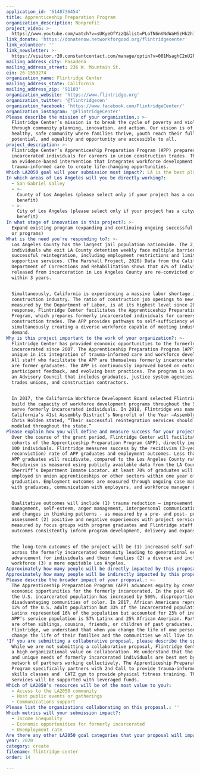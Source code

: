 ```yaml
---
application_id: '6148736454'
title: Apprenticeship Preparation Program
organization_description: Nonprofit
project_video: >-
  https://www.youtube.com/watch?v=sUKyeOfYzzQ&list=PLoTN6nVNdWaHSzHk2h77y7IaOk0W9u54F&index=4
link_donate: 'https://donatenow.networkforgood.org/flintridgecenter'
link_volunteer: ''
link_newsletter: >-
  https://visitor.r20.constantcontact.com/manage/optin?v=001MsaghC2nU2P3HMdgpMQtS04EfpyRmTcPh_bEqrFSd9lNAVtiZtfHINuB8d4EjLR0cuup7Thx2jb7gVSYqMKQ4j7ylFiVhXYvspl7BDnEETLg4T2AC8XbxUI-PpRnJMgi2IOTdX_yj_SpuCTV-EHZfS8NfNViOPjbv9gCVs8S-aibRYGnfgkCPU1atm8kAwF7
mailing_address_city: Pasadena
mailing_address_street: 236 W. Mountain St.
ein: 26-1559274
organization_name: Flintridge Center
mailing_address_state: California
mailing_address_zip: '91103'
organization_website: 'https://www.flintridge.org'
organization_twitter: '@flintridgecen'
organization_facebook: 'https://www.facebook.com/FlintridgeCenter/'
organization_instagram: '@FlintridgeCenter'
Please describe the mission of your organization.: >-
  Flintridge Center’s mission is to break the cycle of poverty and violence
  through community planning, innovation, and action. Our vision is of a
  healthy, safe community where families thrive, youth reach their full
  potential, and equality and opportunity are accessible to all.
project_description: >-
  Flintridge Center’s Apprenticeship Preparation Program (APP) prepares formerly
  incarcerated individuals for careers in union construction trades. The APP is
  an evidence-based intervention that integrates workforce development with
  trauma-informed care to create life-changing opportunities.
Which LA2050 goal will your submission most impact?: LA is the best place to CREATE
In which areas of Los Angeles will you be directly working?:
  - San Gabriel Valley
  - >-
    County of Los Angeles (please select only if your project has a countywide
    benefit)
  - >-
    City of Los Angeles (please select only if your project has a citywide
    benefit)
In what stage of innovation is this project?: >-
  Expand existing program (expanding and continuing ongoing successful projects
  or programs)
What is the need you’re responding to?: >-
  Los Angeles County has the largest jail population nationwide. The 2,873
  individuals who exit LA County detention weekly face multiple barriers to
  successful reintegration, including employment restrictions and limited
  supportive services. (The Marshall Project, 2020) Data from the California
  Department of Corrections and Rehabilitation shows that 47% of individuals
  released from incarceration in Los Angeles County are re-convicted of a crime
  within 3 years. 


  Simultaneously, California is experiencing a massive labor shortage in the
  construction industry. The ratio of construction job openings to new hires, as
  measured by the Department of Labor, is at its highest level since 2007. In
  response, Flintridge Center facilitates the Apprenticeship Preparation
  Program, which prepares formerly incarcerated individuals for careers in union
  construction trades. The APP provides pathways to self-sufficiency while
  simultaneously creating a diverse workforce capable of meeting industry
  demand. 
Why is this project important to the work of your organization?: >-
  Flintridge Center has provided economic opportunities to the formerly
  incarcerated since 2007. The Apprenticeship Preparation Program (APP) is
  unique in its integration of trauma-informed care and workforce development.
  All staff who facilitate the APP are themselves formerly incarcerated; three
  are former graduates. The APP is continuously improved based on outcomes,
  participant feedback, and evolving best practices. The program is overseen by
  an Advisory Council that includes graduates, justice system agencies, building
  trades unions, and construction contractors.


  In 2017, the California Workforce Development Board selected Flintridge to
  build the capacity of workforce development programs throughout the State to
  serve formerly incarcerated individuals. In 2018, Flintridge was named
  California’s 41st Assembly District’s Nonprofit of the Year –Assemblymember
  Chris Holden stated, “Their successful reintegration services should be
  modeled throughout the state.”
Please explain how you will define and measure success for your project.: >-
  Over the course of the grant period, Flintridge Center will facilitate three
  cohorts of the Apprenticeship Preparation Program (APP), directly impacting
  100 individuals. Flintridge measures success by the recidivism (3-year
  reconviction) rate of APP graduates and employment outcomes. Less than 15% of
  APP graduates will recidivate, compared to the Los Angeles County rate of 47%.
  Recidivism is measured using publicly available data from the LA County
  Sherriff’s Department Inmate Locator. At least 70% of graduates will be
  employed in union apprenticeships or other sectors within one year of
  graduation. Employment outcomes are measured through ongoing case management
  with graduates, communication with employers, and workforce manager databases.


  Qualitative outcomes will include (1) trauma reduction – improvement in stress
  management, self-esteem, anger management, interpersonal communication skills,
  and changes in thinking patterns - as measured by a pre- and post- program
  assessment (2) positive and negative experiences with project services as
  measured by focus groups with program graduates and Flintridge staff. These
  outcomes consistently inform program development, delivery and expansion. 


  The long-term outcomes of the project will be (1) increased self-sufficiency
  across the formerly incarcerated community leading to generational economic
  advancement for individuals and their families (2) a diverse and inclusive
  workforce (3) a more equitable Los Angeles.
Approximately how many people will be directly impacted by this proposal?: '100'
Approximately how many people will be indirectly impacted by this proposal?: '500'
Please describe the broader impact of your proposal.: >-
  The Apprenticeship Preparation Program (APP) advances equity by creating
  economic opportunities for the formerly incarcerated. In the past 40 years,
  the U.S. incarcerated population has increased by 500%, disproportionately
  disadvantaging communities of color. In 2017, African Americans represented
  12% of the U.S. adult population but 33% of the incarcerated population;
  Latinx represented 16% of the population but accounted for 23% of inmates. The
  APP’s service population is 57% Latinx and 25% African American. Participants
  are often siblings, cousins, friends, or children of past graduates. At
  Flintridge, we understand that when you change the life of one person, you
  change the life of their families and the communities we all live in.
'If you are submitting a collaborative proposal, please describe the specific role of partner organizations in the project.': >-
  While we are not submitting a collaborative proposal, Flintridge Center places
  a high organizational value on collaboration. We understand that the diverse
  and unique needs of formerly incarcerated individuals are best met by a
  network of partners working collectively. The Apprenticeship Preparation
  Program specifically partners with 2nd Call to provide trauma-informed life
  skills classes and  CATZ gym to provide physical fitness training. These
  services will be supported with leveraged funds.
Which of LA2050’s resources will be of the most value to you?:
  - Access to the LA2050 community
  - Host public events or gatherings
  - Communications support
Please list the organizations collaborating on this proposal.: ''
Which metrics will your submission impact?:
  - Income inequality
  - Economic opportunities for formerly incarcerated
  - Unemployment rate
Are there any other LA2050 goal categories that your proposal will impact?: []
year: 2020
category: create
filename: flintridge-center
order: 14

---
```

